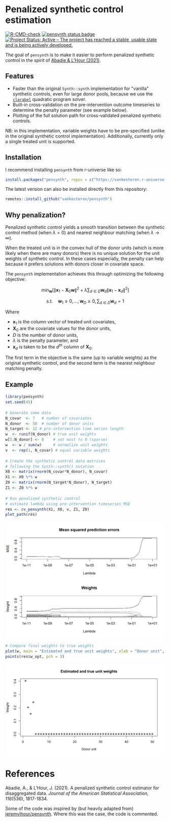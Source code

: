 
# Penalized synthetic control estimation

[![R-CMD-check](https://github.com/vankesteren/pensynth/actions/workflows/R-CMD-check.yaml/badge.svg)](https://github.com/vankesteren/pensynth/actions/workflows/R-CMD-check.yaml)
[![pensynth status badge](https://vankesteren.r-universe.dev/badges/pensynth)](https://vankesteren.r-universe.dev/pensynth)
[![Project Status: Active – The project has reached a stable, usable state and is being actively developed.](https://www.repostatus.org/badges/latest/active.svg)](https://www.repostatus.org/#active)

The goal of `pensynth` is to make it easier to perform penalized synthetic control in the spirit of [Abadie & L'Hour (2021)](https://doi.org/10.1080/01621459.2021.1971535). 

## Features
- Faster than the original `Synth::synth` implementation for "vanilla" synthetic controls, even for large donor pools, because we use the [`clarabel`](https://oxfordcontrol.github.io/ClarabelDocs/stable/) quadratic program solver.
- Built-in cross-validation on the pre-intervention outcome timeseries to determine the penalty parameter (see example below).
- Plotting of the full solution path for cross-validated penalized synthetic controls.

NB: in this implementation, variable weights have to be pre-specified (unlike in the original synthetic control implementation). Additionally, currently only a single treated unit is supported. 

## Installation

I recommend installing `pensynth` from r-universe like so:

```r
install.packages("pensynth", repos = c("https://vankesteren.r-universe.dev", "https://cloud.r-project.org"))
```

The latest version can also be installed directly from this repository:

```r
remotes::install_github("vankesteren/pensynth")
```

## Why penalization?

Penalized synthetic control yields a smooth transition between the synthetic control method (when $\lambda = 0$) and nearest neighbour matching (when $\lambda \to \infty$).

When the treated unit is in the convex hull of the donor units (which is more likely when there are many donors) there is no unique solution for the unit weights of synthetic control. In these cases especially, the penalty can help because it prefers solutions with donors closer in covariate space. 

The `pensynth` implementation achieves this through optimizing the following objective:

```math
\min_{\boldsymbol{w}} \left[ \| \boldsymbol{x}_1 - \boldsymbol{X}_0 \boldsymbol{w} \|^2 + \lambda \sum_{d\in D} \boldsymbol{w}_d \|\boldsymbol{x}_1 - \boldsymbol{x}_{d}\|^2 \right]
```

```math
\text{s.t.} \quad \boldsymbol{w}_1 \geq 0, ..., \boldsymbol{w}_D \geq 0,
\, \sum_{d\in D} \boldsymbol{w}_d = 1
```

Where 
- $\boldsymbol{x}_1$ is the column vector of treated unit covariates,  
- $\boldsymbol{X}_0$ are the covariate values for the donor units, 
- $D$ is the number of donor units, 
- $\lambda$ is the penalty parameter, and 
- $\boldsymbol{x}_{d}$ is taken to be the $d^{th}$ column of $\boldsymbol{X}_0$.

The first term in the objective is the same (up to variable weights) as the original synthetic control, and the second term is the nearest neighbour matching penalty.

## Example

``` r
library(pensynth)
set.seed(45)

# Generate some data
N_covar  <- 7   # number of covariates
N_donor  <- 50  # number of donor units
N_target <- 12 # pre-intervention time series length
w  <- runif(N_donor) # true unit weights
w[5:N_donor] <- 0    # set most to 0 (sparse)
w  <- w / sum(w)     # normalize unit weights
v  <- rep(1, N_covar) # equal variable weights

# Create the synthetic control data matrices
# following the Synth::synth() notation
X0 <- matrix(rnorm(N_covar*N_donor), N_covar)  
X1 <- X0 %*% w
Z0 <- matrix(rnorm(N_target*N_donor), N_target)
Z1 <- Z0 %*% w

# Run penalized synthetic control
# estimate lambda using pre-intervention timeseries MSE
res <- cv_pensynth(X1, X0, v, Z1, Z0)
plot_path(res)
```
![cvplot](img/cvplot.png)

```r
# Compare final weights to true weights
plot(w, main = "Estimated and true unit weights", xlab = "Donor unit", ylab = "Weight")
points(res$w_opt, pch = 3)
```
![wplot](img/weights.png)

# References

Abadie, A., & L’Hour, J. (2021). A penalized synthetic control estimator for disaggregated data. _Journal of the American Statistical Association, 116_(536), 1817-1834.

Some of the code was inspired by (but heavily adapted from) [jeremylhour/pensynth](https://github.com/jeremylhour/pensynth). Where this was the case, the code is commented.
